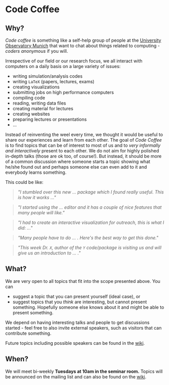 # Code Coffee

## Why?

*Code coffee* is something like a self-help group of people at the [University Observatory Munich](http://www.usm.lmu.de) that want to chat about things related to computing - *coders anonymous* if you will.

Irrespective of our field or our research focus, we all interact with computers on a daily basis on a large variety of issues:

- writing simulation/analysis codes
- writing `LaTeX` (papers, lectures, exams)
- creating visualizations
- submitting jobs on high performance computers
- compiling code
- reading, writing data files
- creating material for lectures
- creating websites
- preparing lectures or presentations
- ...

Instead of reinventing the weel every time, we thought it would be useful to share our experiences and learn from each other. The goal of *Code Coffee* is to find topics that can be of interest to most of us and to *very informally and interactively* present to each other. We do not aim for highly polished in-depth talks (those are ok too, of course!). But instead, it should be more of a common discussion where someone starts a topic showing what he/she found out and perhaps someone else can even add to it and everybody learns something.

This could be like:

> *"I stumbled over this new ... package which I found really useful. This is how it works ..."*

> *"I started using the ... editor and it has a couple of nice features that many people will like."*

> *"I had to create an interactive visualization for outreach, this is what I did: ..."*

> *"Many people have to do ... . Here's the best way to get this done."*

> *"This week Dr. `X`, author of the `Y` code/package is visiting us and will give us an introduction to ... ."*

## What?

We are very open to all topics that fit into the scope presented above. You can

- suggest a topic that you can present yourself (ideal case), or
- suggest topics that you *think* are interesting, but cannot present something. Hopefully someone else knows about it and might be able to present something.

We depend on having interesting talks and people to get discussions started - feel free to also invite external speakers, such as visitors that can contribute something.

Future topics including possible speakers can be found in the [wiki](https://github.com/birnstiel/code-coffee/wiki).

## When?

We will meet bi-weekly **Tuesdays at 10am in the seminar room.** Topics will be announced on the mailing list and can also be found on the [wiki](https://github.com/birnstiel/code-coffee/wiki).
